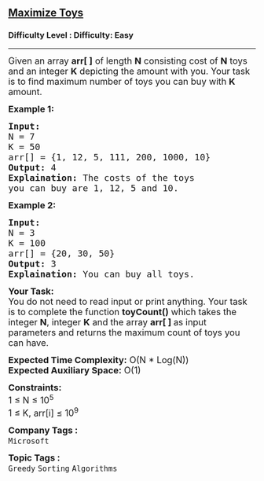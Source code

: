 <h2><a href="https://www.geeksforgeeks.org/problems/maximize-toys0331/1?page=2&sprint=a663236c31453b969852f9ea22507634&sortBy=submissions">Maximize Toys</a></h2><h3>Difficulty Level : Difficulty: Easy</h3><hr><div class="problems_problem_content__Xm_eO"><p><span style="font-size:18px">Given an array <strong>arr[ ]</strong> of length <strong>N</strong> consisting cost of <strong>N</strong> toys and&nbsp;an integer <strong>K</strong> depicting the amount with you. Your task is to find maximum number of toys you can buy&nbsp;with <strong>K</strong> amount.&nbsp;</span></p>

<p><strong><span style="font-size:18px">Example 1:</span></strong></p>

<pre><span style="font-size:18px"><strong>Input:</strong> 
N = 7 
K = 50
arr[] = {1, 12, 5, 111, 200, 1000, 10}
<strong>Output:</strong> 4
<strong>Explaination:</strong> The costs of the toys 
you can buy are 1, 12, 5 and 10.</span></pre>

<p><strong><span style="font-size:18px">Example 2:</span></strong></p>

<pre><span style="font-size:18px"><strong>Input:</strong> 
N = 3 
K = 100
arr[] = {20, 30, 50}
<strong>Output:</strong> 3
<strong>Explaination:</strong> You can buy all toys.</span></pre>

<p><span style="font-size:18px"><strong>Your Task:</strong><br>
You do not need to read input or print anything. Your task is to complete the function <strong>toyCount()</strong> which takes the integer <strong>N</strong>,&nbsp;integer <strong>K</strong> and the array <strong>arr[ ] </strong>as input parameters&nbsp;and returns the maximum count of toys you can have.</span></p>

<p><span style="font-size:18px"><strong>Expected Time Complexity:</strong> O(N * Log(N))<br>
<strong>Expected Auxiliary Space:</strong> O(1)</span></p>

<p><span style="font-size:18px"><strong>Constraints:</strong><br>
1 ≤ N ≤ 10<sup>5</sup><br>
1 ≤ K, arr[i] ≤ 10<sup>9</sup></span></p>
</div><p><span style=font-size:18px><strong>Company Tags : </strong><br><code>Microsoft</code>&nbsp;<br><p><span style=font-size:18px><strong>Topic Tags : </strong><br><code>Greedy</code>&nbsp;<code>Sorting</code>&nbsp;<code>Algorithms</code>&nbsp;